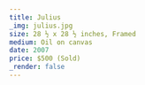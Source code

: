 ```yaml
---
title: Julius
_img: julius.jpg
size: 28 ½ x 28 ½ inches, Framed
medium: Oil on canvas
date: 2007
price: $500 (Sold)
_render: false
---
```

